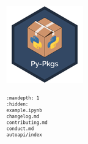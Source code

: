 ![](img/py-counts-logo.png)

```{include} ../README.md
```

```{toctree}
:maxdepth: 1
:hidden:
example.ipynb
changelog.md
contributing.md
conduct.md
autoapi/index
```

